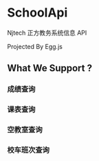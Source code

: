 # SchoolApi

Njtech 正方教务系统信息 API

Projected By Egg.js

## What We Support ?

### 成绩查询

### 课表查询

### 空教室查询

### 校车班次查询